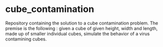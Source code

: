 # cube_contamination
Repository containing the solution to a cube contamination problem. The premise is the following : given a cube of given height, width and length, made up of smaller individual cubes, simulate the behavior of a virus contamining cubes.
